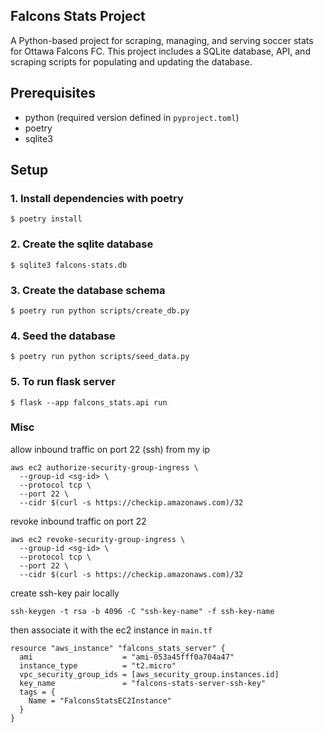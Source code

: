 ## Falcons Stats Project

A Python-based project for scraping, managing, and serving soccer stats for Ottawa Falcons FC. This project includes a SQLite database, API, and scraping scripts for populating and updating the database.

## Prerequisites

- python (required version defined in `pyproject.toml`)
- poetry
- sqlite3

## Setup

### 1. Install dependencies with poetry

```
$ poetry install
```

### 2. Create the sqlite database

```
$ sqlite3 falcons-stats.db
```

### 3. Create the database schema

```
$ poetry run python scripts/create_db.py
```

### 4. Seed the database

```
$ poetry run python scripts/seed_data.py
```

### 5. To run flask server

```
$ flask --app falcons_stats.api run
```

### Misc

allow inbound traffic on port 22 (ssh) from my ip

```
aws ec2 authorize-security-group-ingress \
  --group-id <sg-id> \
  --protocol tcp \
  --port 22 \
  --cidr $(curl -s https://checkip.amazonaws.com)/32
```

revoke inbound traffic on port 22

```
aws ec2 revoke-security-group-ingress \
  --group-id <sg-id> \
  --protocol tcp \
  --port 22 \
  --cidr $(curl -s https://checkip.amazonaws.com)/32
```

create ssh-key pair locally

```
ssh-keygen -t rsa -b 4096 -C "ssh-key-name" -f ssh-key-name

```

then associate it with the ec2 instance in `main.tf`

```
resource "aws_instance" "falcons_stats_server" {
  ami                    = "ami-053a45fff0a704a47"
  instance_type          = "t2.micro"
  vpc_security_group_ids = [aws_security_group.instances.id]
  key_name               = "falcons-stats-server-ssh-key"
  tags = {
    Name = "FalconsStatsEC2Instance"
  }
}
```
